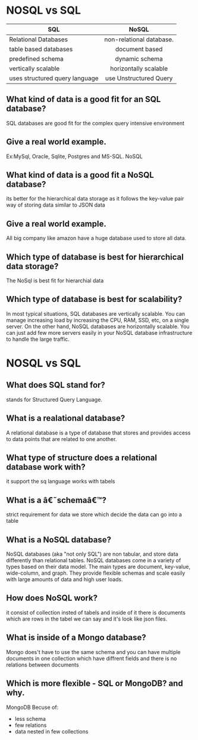 # NOSQL vs SQL 

| SQL                               |  NoSQL                    | 
| ----------------------------------|:-------------------------:|
|Relational Databases               |non-relational database.   |
|table based databases              |document based             |
|predefined schema                  |dynamic schema             |
|vertically scalable                |horizontally scalable      |
|uses structured query language     |use Unstructured Query     |

## What kind of data is a good fit for an SQL database?

SQL databases are good fit for the complex query intensive environment 

## Give a real world example.
Ex:MySql, Oracle, Sqlite, Postgres and MS-SQL. NoSQL


## What kind of data is a good fit a NoSQL database?
its better for the hierarchical data storage as it follows the key-value pair way of storing data similar to JSON data

## Give a real world example.

All big company like amazon have a huge database used to store all data.

## Which type of database is best for hierarchical data storage?

The NoSql is best fit for hierarchial data 

## Which type of database is best for scalability?

In most typical situations, SQL databases are vertically scalable. You can manage increasing load by increasing the CPU, RAM, SSD, etc, on a single server. On the other hand, NoSQL databases are horizontally scalable. You can just add few more servers easily in your NoSQL database infrastructure to handle the large traffic.

# NOSQL vs SQL 

## What does SQL stand for?

stands for Structured Query Language.

## What is a realational database?

A relational database is a type of database that stores and provides access to data points that are related to one another.

## What type of structure does a relational database work with?

it support the sq language works with tabels

## What is a â€˜schemaâ€™?

strict requirement for data we store which decide the data can go into a table

## What is a NoSQL database?

NoSQL databases (aka "not only SQL") are non tabular, and store data differently than relational tables. NoSQL databases come in a variety of types based on their data model. The main types are document, key-value, wide-column, and graph. They provide flexible schemas and scale easily with large amounts of data and high user loads.


## How does NoSQL  work?

it consist of collection insted of tabels and inside of it there is documents which are rows in the tabel we can say and it's look like json files.

## What is inside of a Mongo database?

Mongo does't  have to use the same schema and you can have multiple documents in one collection which have diffrent fields and there is no relations between documents

## Which is more flexible - SQL or MongoDB? and why.

MongoDB Becuse of:
* less schema
* few relations
* data nested in few collections
